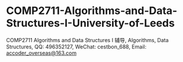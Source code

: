 # COMP2711-Algorithms-and-Data-Structures-I-University-of-Leeds
COMP2711 Algorithms and Data Structures I 辅导, Algorithms, Data Structures, QQ: 496352127, WeChat: cestbon_688, Email: accoder_overseas@163.com
